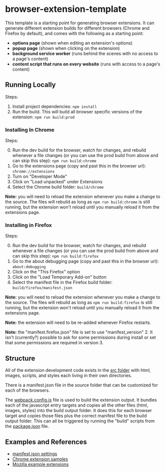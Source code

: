 # browser-extension-template

This template is a starting point for generating browser extensions.
It can generate different extension builds for different browsers (Chrome and Firefox by default), and comes with the following as a starting point:

- **options page** (shown when editing an extension's options)
- **popup page** (shown when clicking on the extension)
- **background service worker** (runs behind the scenes with no access to a page's content)
- **content script that runs on every website** (runs with access to a page's content)

## Running Locally

Steps:

1. Install project dependencies: `npm install`
2. Run the build. This will build all browser specific versions of the extension: `npm run build:prod`

### Installing In Chrome

Steps:

0. Run the dev build for the browser, watch for changes, and rebuild whenever a file changes (or you can use the prod build from above and can skip this step): `npm run build:chrome`
1. Go to the extensions page (copy and past this in the browser url): `chrome://extensions`
2. Turn on "Developer Mode"
3. Click on "Load unpacked" under Extensions
4. Select the Chrome build folder: `build/chrome`

**Note:** you will need to reload the extension whenever you make a change to the source.
The files will rebuild as long as `npm run build:chrome` is still running, but the extension won't reload until you manually reload it from the extensions page.

### Installing in Firefox

Steps:

0. Run the dev build for the browser, watch for changes, and rebuild whenever a file changes (or you can use the prod build from above and can skip this step): `npm run build:firefox`
1. Go to the about debugging page (copy and past this in the browser url): `about:debugging`
2. Click on the "This Firefox" option
3. Click on the "Load Temporary Add-on" button
4. Select the manifest file in the Firefox build folder: `build/firefox/manifest.json`

**Note:** you will need to reload the extension whenever you make a change to the source.
The files will rebuild as long as `npm run build:firefox` is still running, but the extension won't reload until you manually reload it from the extensions page.

**Note:** the extension will need to be re-added whenever Firefox restarts.

**Note:** the "manifest.firefox.json" file is set to use "manifest_version" 2.
It isn't (currently?) possible to ask for some permissions during install or set that some permissions are required in version 3.

## Structure

All of the extension development code exists in the [src folder](./src) with html, images, scripts, and styles each living in their own directories.

There is a manifest.json file in the source folder that can be customized for each of the browsers.

The [webpack.config.js](./webpack.config.js) file is used to build the extension output.
It bundles each of the javascript entry targets and copies all the other files (html, images, styles) into the build output folder.
It does this for each browser target and copies those files plus the correct manifest file to the build output folder.
This can all be triggered by running the "build" scripts from the [package.json](./package.json) file.

## Examples and References

- [manifest.json settings](https://developer.mozilla.org/en-US/docs/Mozilla/Add-ons/WebExtensions/manifest.json)
- [Chrome extension samples](https://github.com/GoogleChrome/chrome-extensions-samples)
- [Mozilla example extensions](https://developer.mozilla.org/en-US/docs/Mozilla/Add-ons/WebExtensions/Examples)
